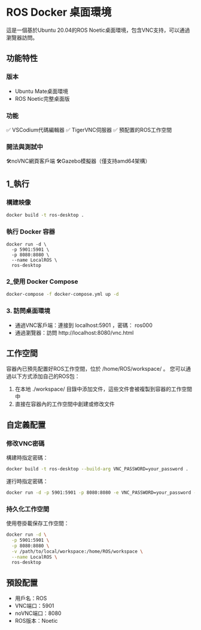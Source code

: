 # ROS Docker 桌面環境

這是一個基於Ubuntu 20.04的ROS Noetic桌面環境，包含VNC支持，可以通過瀏覽器訪問。

## 功能特性

### 版本
- Ubuntu Mate桌面環境
- ROS Noetic完整桌面版

### 功能 
✅ VSCodium代碼編輯器
✅ TigerVNC伺服器
✅ 預配置的ROS工作空間

### 開法與測試中
🛠️noVNC網頁客戶端
🛠️Gazebo模擬器（僅支持amd64架構）

## 1_執行

### 構建映像
```bash
docker build -t ros-desktop .
```

### 執行 Docker 容器
```
docker run -d \
  -p 5901:5901 \
  -p 8080:8080 \
  --name LocalROS \
  ros-desktop
```

### 2_使用 Docker Compose
```bash
docker-compose -f docker-compose.yml up -d
```

### 3. 訪問桌面環境
- 通過VNC客戶端：連接到 localhost:5901 ，密碼： ros000
- 通過瀏覽器：訪問 http://localhost:8080/vnc.html


## 工作空間
容器內已預先配置好ROS工作空間，位於 /home/ROS/workspace/ 。
您可以通過以下方式添加自己的ROS包：

1. 在本地 ./workspace/ 目錄中添加文件，這些文件會被複製到容器的工作空間中
2. 直接在容器內的工作空間中創建或修改文件
## 自定義配置

### 修改VNC密碼

構建時指定密碼：
```bash
docker build -t ros-desktop --build-arg VNC_PASSWORD=your_password .
 ```

運行時指定密碼：
```bash
docker run -d -p 5901:5901 -p 8080:8080 -e VNC_PASSWORD=your_password --name LocalROS ros-desktop
```

### 持久化工作空間
使用卷掛載保存工作空間：

```bash
docker run -d \
  -p 5901:5901 \
  -p 8080:8080 \
  -v /path/to/local/workspace:/home/ROS/workspace \
  --name LocalROS \
  ros-desktop
 ```

## 預設配置
- 用戶名：ROS
- VNC端口：5901
- noVNC端口：8080
- ROS版本：Noetic
